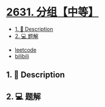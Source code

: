 # [2631. 分组【中等】](https://github.com/Tdahuyou/leetcode/tree/main/2631.%20%E5%88%86%E7%BB%84%E3%80%90%E4%B8%AD%E7%AD%89%E3%80%91)

<!-- region:toc -->
- [1. 📝 Description](#1--description-70)
- [2. 💻 题解](#2--题解-15)
<!-- endregion:toc -->
- [leetcode](https://leetcode.cn/problems/group-by)
- [bilibili](https://www.bilibili.com/video/BV1DivNejEb1/)

## 1. 📝 Description



## 2. 💻 题解

```

```







